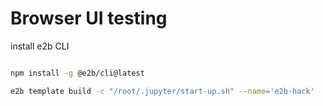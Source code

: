 # Browser UI testing

install e2b CLI
```bash

npm install -g @e2b/cli@latest

e2b template build -c "/root/.jupyter/start-up.sh" --name='e2b-hack'
```
